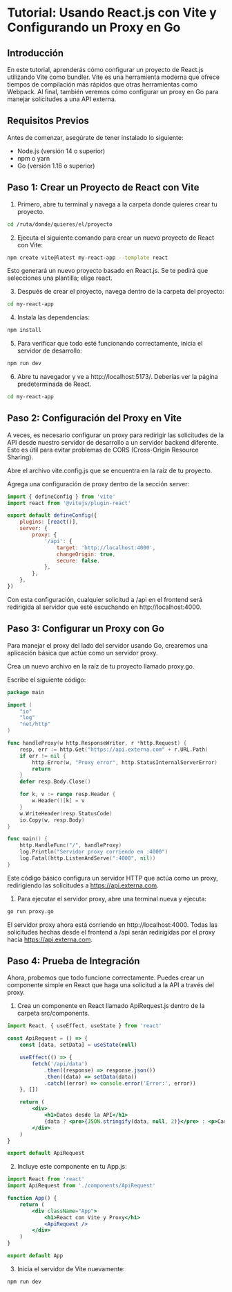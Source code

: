# Tutorial: Usando React.js con Vite y Configurando un Proxy en Go

## Introducción

En este tutorial, aprenderás cómo configurar un proyecto de React.js utilizando Vite como bundler. Vite es una herramienta moderna que ofrece tiempos de compilación más rápidos que otras herramientas como Webpack. Al final, también veremos cómo configurar un proxy en Go para manejar solicitudes a una API externa.

## Requisitos Previos

Antes de comenzar, asegúrate de tener instalado lo siguiente:

-   Node.js (versión 14 o superior)
-   npm o yarn
-   Go (versión 1.16 o superior)

## Paso 1: Crear un Proyecto de React con Vite

1. Primero, abre tu terminal y navega a la carpeta donde quieres crear tu proyecto.

```bash
cd /ruta/donde/quieres/el/proyecto
```

2. Ejecuta el siguiente comando para crear un nuevo proyecto de React con Vite:

```bash
npm create vite@latest my-react-app --template react
```

Esto generará un nuevo proyecto basado en React.js. Se te pedirá que selecciones una plantilla; elige react.

3. Después de crear el proyecto, navega dentro de la carpeta del proyecto:

```bash
cd my-react-app
```

4. Instala las dependencias:

```bash
npm install
```

5. Para verificar que todo esté funcionando correctamente, inicia el servidor de desarrollo:

```bash
npm run dev
```

6. Abre tu navegador y ve a http://localhost:5173/. Deberías ver la página predeterminada de React.

```bash
cd my-react-app
```

## Paso 2: Configuración del Proxy en Vite

A veces, es necesario configurar un proxy para redirigir las solicitudes de la API desde nuestro servidor de desarrollo a un servidor backend diferente. Esto es útil para evitar problemas de CORS (Cross-Origin Resource Sharing).

Abre el archivo vite.config.js que se encuentra en la raíz de tu proyecto.

Agrega una configuración de proxy dentro de la sección server:

```javascript
import { defineConfig } from 'vite'
import react from '@vitejs/plugin-react'

export default defineConfig({
    plugins: [react()],
    server: {
        proxy: {
            '/api': {
                target: 'http://localhost:4000',
                changeOrigin: true,
                secure: false,
            },
        },
    },
})
```

Con esta configuración, cualquier solicitud a /api en el frontend será redirigida al servidor que esté escuchando en http://localhost:4000.

## Paso 3: Configurar un Proxy con Go

Para manejar el proxy del lado del servidor usando Go, crearemos una aplicación básica que actúe como un servidor proxy.

Crea un nuevo archivo en la raíz de tu proyecto llamado proxy.go.

Escribe el siguiente código:

```go
package main

import (
    "io"
    "log"
    "net/http"
)

func handleProxy(w http.ResponseWriter, r *http.Request) {
    resp, err := http.Get("https://api.externa.com" + r.URL.Path)
    if err != nil {
        http.Error(w, "Proxy error", http.StatusInternalServerError)
        return
    }
    defer resp.Body.Close()

    for k, v := range resp.Header {
        w.Header()[k] = v
    }
    w.WriteHeader(resp.StatusCode)
    io.Copy(w, resp.Body)
}

func main() {
    http.HandleFunc("/", handleProxy)
    log.Println("Servidor proxy corriendo en :4000")
    log.Fatal(http.ListenAndServe(":4000", nil))
}

```

Este código básico configura un servidor HTTP que actúa como un proxy, redirigiendo las solicitudes a https://api.externa.com.

1. Para ejecutar el servidor proxy, abre una terminal nueva y ejecuta:

```bash
go run proxy.go
```

El servidor proxy ahora está corriendo en http://localhost:4000. Todas las solicitudes hechas desde el frontend a /api serán redirigidas por el proxy hacia https://api.externa.com.

## Paso 4: Prueba de Integración

Ahora, probemos que todo funcione correctamente. Puedes crear un componente simple en React que haga una solicitud a la API a través del proxy.

1. Crea un componente en React llamado ApiRequest.js dentro de la carpeta src/components.

```jsx
import React, { useEffect, useState } from 'react'

const ApiRequest = () => {
    const [data, setData] = useState(null)

    useEffect(() => {
        fetch('/api/data')
            .then((response) => response.json())
            .then((data) => setData(data))
            .catch((error) => console.error('Error:', error))
    }, [])

    return (
        <div>
            <h1>Datos desde la API</h1>
            {data ? <pre>{JSON.stringify(data, null, 2)}</pre> : <p>Cargando...</p>}
        </div>
    )
}

export default ApiRequest
```

2. Incluye este componente en tu App.js:

```jsx
import React from 'react'
import ApiRequest from './components/ApiRequest'

function App() {
    return (
        <div className="App">
            <h1>React con Vite y Proxy</h1>
            <ApiRequest />
        </div>
    )
}

export default App
```

3. Inicia el servidor de Vite nuevamente:

```bash
npm run dev
```
